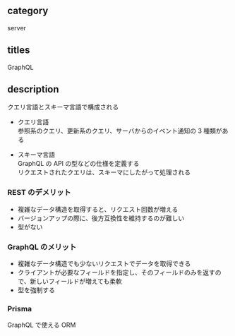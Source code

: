 ## category

server

## titles

GraphQL

## description

クエリ言語とスキーマ言語で構成される

- クエリ言語  
  参照系のクエリ、更新系のクエリ、サーバからのイベント通知の 3 種類がある

- スキーマ言語  
  GraphQL の API の型などの仕様を定義する  
  リクエストされたクエリは、スキーマにしたがって処理される

### REST のデメリット

- 複雑なデータ構造を取得すると、リクエスト回数が増える
- バージョンアップの際に、後方互換性を維持するのが難しい
- 型がない

### GraphQL のメリット

- 複雑なデータ構造でも少ないリクエストでデータを取得できる
- クライアントが必要なフィールドを指定し、そのフィールドのみを返すので、新しいフィールドが増えても柔軟
- 型を強制する

### Prisma

GraphQL で使える ORM
